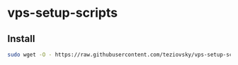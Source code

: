 # vps-setup-scripts

## Install

```bash
sudo wget -O - https://raw.githubusercontent.com/teziovsky/vps-setup-scripts/main/basic_setup.sh | sudo bash
```
